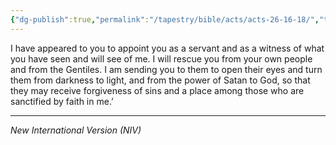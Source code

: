 ```yaml
---
{"dg-publish":true,"permalink":"/tapestry/bible/acts/acts-26-16-18/","title":"Acts 26:16-18","hide":true,"tags":["bible-verse","bible-verse"],"dgHomeLink":true,"dgShowLocalGraph":true,"dgEnableSearch":true}
---
```



I have appeared to you to appoint you as a servant and as a witness of what you have seen and will see of me. I will rescue you from your own people and from the Gentiles. I am sending you to them to open their eyes and turn them from darkness to light, and from the power of Satan to God, so that they may receive forgiveness of sins and a place among those who are sanctified by faith in me.’


---
*New International Version (NIV)*